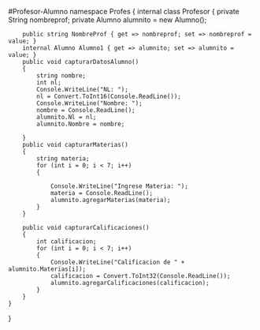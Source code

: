 #Profesor-Alumno
namespace Profes
{
    internal class Profesor
    {
        private String nombreprof;
        private Alumno alumnito = new Alumno();

        public string NombreProf { get => nombreprof; set => nombreprof = value; }
        internal Alumno Alumno1 { get => alumnito; set => alumnito = value; }
        public void capturarDatosAlumno()
        {
            string nombre;
            int nl;
            Console.WriteLine("NL: ");
            nl = Convert.ToInt16(Console.ReadLine());
            Console.WriteLine("Nombre: ");
            nombre = Console.ReadLine();
            alumnito.Nl = nl;
            alumnito.Nombre = nombre;

        }
        public void capturarMaterias()
        {
            string materia;
            for (int i = 0; i < 7; i++)
            {

                Console.WriteLine("Ingrese Materia: ");
                materia = Console.ReadLine();
                alumnito.agregarMaterias(materia);
            }
        }

        public void capturarCalificaciones()
        {
            int calificacion;
            for (int i = 0; i < 7; i++)
            {
                Console.WriteLine("Calificacion de " + alumnito.Materias[i]);
                calificacion = Convert.ToInt32(Console.ReadLine());
                alumnito.agregarCalificaciones(calificacion);
            }
        }
    }
}
